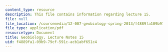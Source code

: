```yaml
---
content_type: resource
description: This file contains information regarding lecture 15.
file: null
file_location: /coursemedia/12-007-geobiology-spring-2013/f4889fa109b979cf591cacb1abf651c4_MIT12_007S13_Lec15.pdf
file_type: application/pdf
resourcetype: Document
title: Geobiology, Lecture Notes 15
uid: f4889fa1-09b9-79cf-591c-acb1abf651c4
---
```

